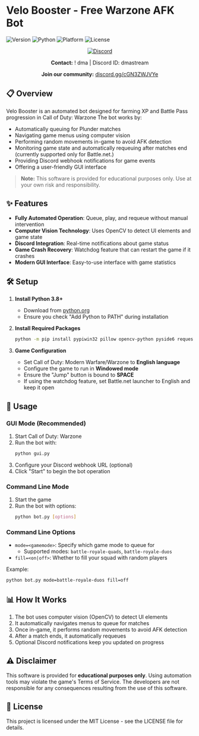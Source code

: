 # Velo Booster - Free Warzone AFK Bot

![Version](https://img.shields.io/badge/version-1.0.0-blue)
![Python](https://img.shields.io/badge/python-3.8%2B-brightgreen)
![Platform](https://img.shields.io/badge/platform-Windows-lightgrey)
![License](https://img.shields.io/badge/license-MIT-green)

<div align="center">

[![Discord](https://img.shields.io/badge/Discord-%235865F2.svg?style=for-the-badge&logo=discord&logoColor=white)](https://discord.gg/velobooster)

**Contact:** ! dma | Discord ID: dmastream

**Join our community:** [discord.gg/cGN3ZWJVYe](https://discord.gg/cGN3ZWJVYe)

</div>

## 📋 Overview

Velo Booster is an automated bot designed for farming XP and Battle Pass progression in Call of Duty: Warzone The bot works by:

- Automatically queuing for Plunder matches
- Navigating game menus using computer vision
- Performing random movements in-game to avoid AFK detection
- Monitoring game state and automatically requeuing after matches end (currently supported only for Battle.net.)
- Providing Discord webhook notifications for game events
- Offering a user-friendly GUI interface

> **Note:** This software is provided for educational purposes only. Use at your own risk and responsibility.

## ✨ Features

- **Fully Automated Operation**: Queue, play, and requeue without manual intervention
- **Computer Vision Technology**: Uses OpenCV to detect UI elements and game state
- **Discord Integration**: Real-time notifications about game status
- **Game Crash Recovery**: Watchdog feature that can restart the game if it crashes
- **Modern GUI Interface**: Easy-to-use interface with game statistics

## 🛠️ Setup

1. **Install Python 3.8+**
   - Download from [python.org](https://www.python.org/downloads/)
   - Ensure you check "Add Python to PATH" during installation

2. **Install Required Packages**
   ```bash
   python -m pip install pypiwin32 pillow opencv-python pyside6 requests
   ```

3. **Game Configuration**
   - Set Call of Duty: Modern Warfare/Warzone to **English language**
   - Configure the game to run in **Windowed mode**
   - Ensure the "Jump" button is bound to **SPACE**
   - If using the watchdog feature, set Battle.net launcher to English and keep it open

## 🚀 Usage

### GUI Mode (Recommended)

1. Start Call of Duty: Warzone
2. Run the bot with:
   ```bash
   python gui.py
   ```
3. Configure your Discord webhook URL (optional)
4. Click "Start" to begin the bot operation

### Command Line Mode

1. Start the game
2. Run the bot with options:
   ```bash
   python bot.py [options]
   ```

### Command Line Options

- `mode=<gamemode>`: Specify which game mode to queue for
  - Supported modes: `battle-royale-quads`, `battle-royale-duos`
- `fill=<on|off>`: Whether to fill your squad with random players

Example:
```bash
python bot.py mode=battle-royale-duos fill=off
```

## 📊 How It Works

1. The bot uses computer vision (OpenCV) to detect UI elements
2. It automatically navigates menus to queue for matches
3. Once in-game, it performs random movements to avoid AFK detection
4. After a match ends, it automatically requeues
5. Optional Discord notifications keep you updated on progress

## ⚠️ Disclaimer

This software is provided for **educational purposes only**. Using automation tools may violate the game's Terms of Service. The developers are not responsible for any consequences resulting from the use of this software.

## 📝 License

This project is licensed under the MIT License - see the LICENSE file for details.
